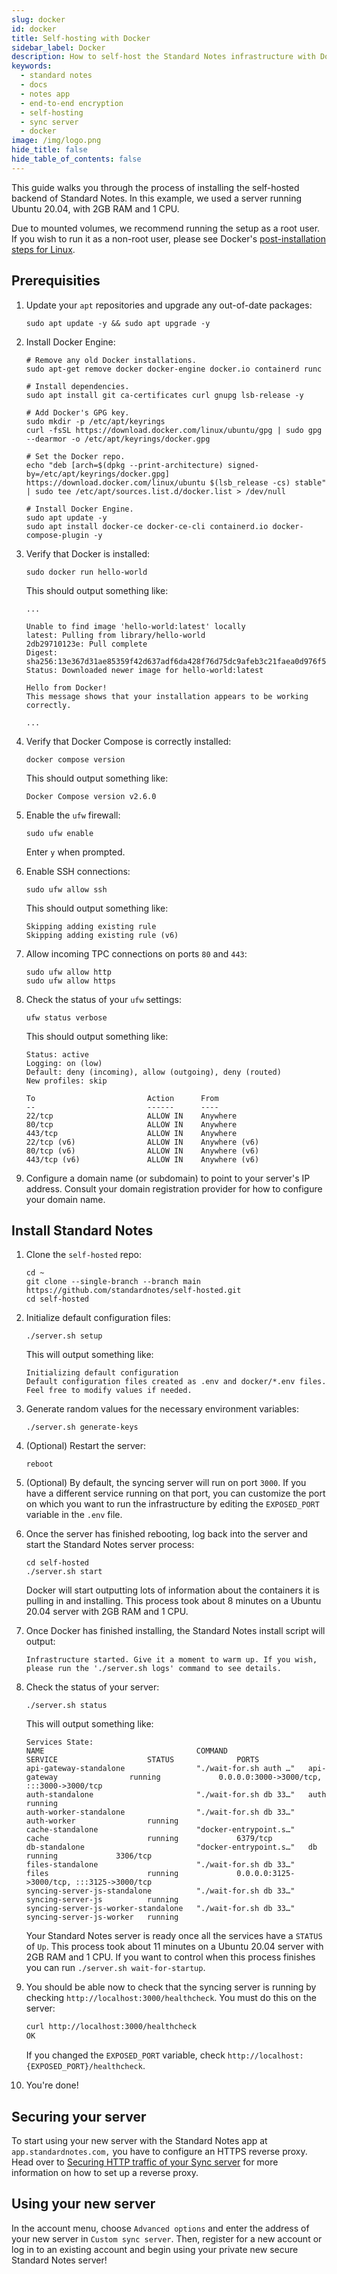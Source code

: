 ```yaml
---
slug: docker
id: docker
title: Self-hosting with Docker
sidebar_label: Docker
description: How to self-host the Standard Notes infrastructure with Docker.
keywords:
  - standard notes
  - docs
  - notes app
  - end-to-end encryption
  - self-hosting
  - sync server
  - docker
image: /img/logo.png
hide_title: false
hide_table_of_contents: false
---
```


This guide walks you through the process of installing the self-hosted backend of Standard Notes. In this example, we used a server running Ubuntu 20.04, with 2GB RAM and 1 CPU.

Due to mounted volumes, we recommend running the setup as a root user. If you wish to run it as a non-root user, please see Docker's [post-installation steps for Linux](https://docs.docker.com/engine/install/linux-postinstall#manage-docker-as-a-non-root-user).

## Prerequisities

1. Update your `apt` repositories and upgrade any out-of-date packages:

    ```shell
    sudo apt update -y && sudo apt upgrade -y
    ```

2. Install Docker Engine:

    ```shell
    # Remove any old Docker installations.
    sudo apt-get remove docker docker-engine docker.io containerd runc

    # Install dependencies.
    sudo apt install git ca-certificates curl gnupg lsb-release -y

    # Add Docker's GPG key.
    sudo mkdir -p /etc/apt/keyrings
    curl -fsSL https://download.docker.com/linux/ubuntu/gpg | sudo gpg --dearmor -o /etc/apt/keyrings/docker.gpg

    # Set the Docker repo.
    echo "deb [arch=$(dpkg --print-architecture) signed-by=/etc/apt/keyrings/docker.gpg] https://download.docker.com/linux/ubuntu $(lsb_release -cs) stable" | sudo tee /etc/apt/sources.list.d/docker.list > /dev/null

    # Install Docker Engine.
    sudo apt update -y
    sudo apt install docker-ce docker-ce-cli containerd.io docker-compose-plugin -y
    ```

3. Verify that Docker is installed:

    ```shell
    sudo docker run hello-world
    ```

    This should output something like:

    ```plaintext
    ...

    Unable to find image 'hello-world:latest' locally
    latest: Pulling from library/hello-world
    2db29710123e: Pull complete
    Digest: sha256:13e367d31ae85359f42d637adf6da428f76d75dc9afeb3c21faea0d976f5c651
    Status: Downloaded newer image for hello-world:latest

    Hello from Docker!
    This message shows that your installation appears to be working correctly.

    ...
    ```

4. Verify that Docker Compose is correctly installed:

    ```shell
    docker compose version
    ```

    This should output something like:

    ```plaintext
    Docker Compose version v2.6.0
    ```

5. Enable the `ufw` firewall:

    ```shell
    sudo ufw enable
    ```

    Enter `y` when prompted.

6. Enable SSH connections:

    ```shell
    sudo ufw allow ssh
    ```

    This should output something like:

    ```plaintext
    Skipping adding existing rule
    Skipping adding existing rule (v6)
    ```

7. Allow incoming TPC connections on ports `80` and `443`:

    ```shell
    sudo ufw allow http
    sudo ufw allow https
    ```

8. Check the status of your `ufw` settings:

    ```shell
    ufw status verbose
    ```

    This should output something like:

    ```plaintext
    Status: active
    Logging: on (low)
    Default: deny (incoming), allow (outgoing), deny (routed)
    New profiles: skip

    To                         Action      From
    --                         ------      ----
    22/tcp                     ALLOW IN    Anywhere
    80/tcp                     ALLOW IN    Anywhere
    443/tcp                    ALLOW IN    Anywhere
    22/tcp (v6)                ALLOW IN    Anywhere (v6)
    80/tcp (v6)                ALLOW IN    Anywhere (v6)
    443/tcp (v6)               ALLOW IN    Anywhere (v6)
    ```

9. Configure a domain name (or subdomain) to point to your server's IP address. Consult your domain registration provider for how to configure your domain name.

## Install Standard Notes

1. Clone the `self-hosted` repo:

    ```shell
    cd ~
    git clone --single-branch --branch main https://github.com/standardnotes/self-hosted.git
    cd self-hosted
    ```

1. Initialize default configuration files:

    ```shell
    ./server.sh setup
    ```

    This will output something like:

    ```plaintext
    Initializing default configuration
    Default configuration files created as .env and docker/*.env files. Feel free to modify values if needed.
    ```

1. Generate random values for the necessary environment variables:

    ```shell
    ./server.sh generate-keys
    ```

1. (Optional) Restart the server:

    ```shell
    reboot
    ```

1. (Optional) By default, the syncing server will run on port `3000`. If you have a different service running on that port, you can customize the port on which you want to run the infrastructure by editing the `EXPOSED_PORT` variable in the `.env` file.
1. Once the server has finished rebooting, log back into the server and start the Standard Notes server process:

    ```shell
    cd self-hosted
    ./server.sh start
    ```

    Docker will start outputting lots of information about the containers it is pulling in and installing. This process took about 8 minutes on a Ubuntu 20.04 server with 2GB RAM and 1 CPU.

1. Once Docker has finished installing, the Standard Notes install script will output:

    ```plaintext
    Infrastructure started. Give it a moment to warm up. If you wish, please run the './server.sh logs' command to see details.
    ```

1. Check the status of your server:

    ```shell
    ./server.sh status
    ```

    This will output something like:

    ```plaintext
    Services State:
    NAME                                  COMMAND                  SERVICE                    STATUS              PORTS
    api-gateway-standalone                "./wait-for.sh auth …"   api-gateway                running             0.0.0.0:3000->3000/tcp, :::3000->3000/tcp
    auth-standalone                       "./wait-for.sh db 33…"   auth                       running
    auth-worker-standalone                "./wait-for.sh db 33…"   auth-worker                running
    cache-standalone                      "docker-entrypoint.s…"   cache                      running             6379/tcp
    db-standalone                         "docker-entrypoint.s…"   db                         running             3306/tcp
    files-standalone                      "./wait-for.sh db 33…"   files                      running             0.0.0.0:3125->3000/tcp, :::3125->3000/tcp
    syncing-server-js-standalone          "./wait-for.sh db 33…"   syncing-server-js          running
    syncing-server-js-worker-standalone   "./wait-for.sh db 33…"   syncing-server-js-worker   running
    ```

    Your Standard Notes server is ready once all the services have a `STATUS` of `Up`. This process took about 11 minutes on a Ubuntu 20.04 server with 2GB RAM and 1 CPU. If you want to control when this process finishes you can run `./server.sh wait-for-startup`.

1. You should be able now to check that the syncing server is running by checking `http://localhost:3000/healthcheck`. You must do this on the server:

    ```bash
    curl http://localhost:3000/healthcheck
    OK
    ```

    If you changed the `EXPOSED_PORT` variable, check `http://localhost:{EXPOSED_PORT}/healthcheck`.

1. You're done!

## Securing your server

To start using your new server with the Standard Notes app at `app.standardnotes.com,` you have to configure an HTTPS reverse proxy. Head over to [Securing HTTP traffic of your Sync server](./https-support.md/) for more information on how to set up a reverse proxy.

## Using your new server

In the account menu, choose `Advanced options` and enter the address of your new server in `Custom sync server`. Then, register for a new account or log in to an existing account and begin using your private new secure Standard Notes server!
